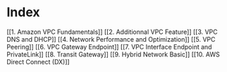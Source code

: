 # Index
[[1. Amazon VPC Fundamentals]]
[[2. Additionnal VPC Feature]]
[[3. VPC DNS and DHCP]]
[[4. Network Performance and Optimization]]
[[5. VPC Peering]]
[[6. VPC Gateway Endpoint]]
[[7. VPC Interface Endpoint and PrivateLink]]
[[8. Transit Gateway]]
[[9. Hybrid Network Basic]]
[[10. AWS Direct Connect (DX)]]









